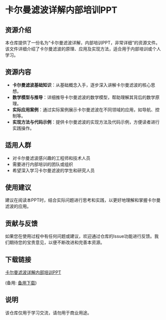 # 卡尔曼滤波详解内部培训PPT

## 资源介绍

本仓库提供了一份名为“卡尔曼滤波详解，内部培训PPT，非常详细”的资源文件。该文件详细介绍了卡尔曼滤波的原理、应用及实现方法，适合用于内部培训或个人学习。

## 资源内容

- **卡尔曼滤波基础知识**：从基础概念入手，逐步深入讲解卡尔曼滤波的核心思想。
- **数学模型与推导**：详细推导卡尔曼滤波的数学模型，帮助理解其背后的数学原理。
- **实际应用案例**：通过实际案例展示卡尔曼滤波在不同领域的应用，如导航、控制等。
- **实现方法与代码示例**：提供卡尔曼滤波的实现方法及代码示例，方便读者进行实践操作。

## 适用人群

- 对卡尔曼滤波感兴趣的工程师和技术人员
- 需要进行内部培训的团队或组织
- 希望深入学习卡尔曼滤波的学生和研究人员

## 使用建议

建议在阅读本PPT时，结合实际问题进行思考和实践，以更好地理解和掌握卡尔曼滤波的应用。

## 贡献与反馈

如果您在使用过程中有任何问题或建议，欢迎通过仓库的Issue功能进行反馈。我们期待您的宝贵意见，以便不断改进和完善本资源。

## 下载链接
[卡尔曼滤波详解内部培训PPT](https://pan.quark.cn/s/7d3e4dd452b5) 

(备用: [备用下载](https://pan.baidu.com/s/1Kvm7tmqdz7HBFQGlXTfqOg?pwd=1234))

## 说明

该仓库仅用于学习交流，请勿用于商业用途。
